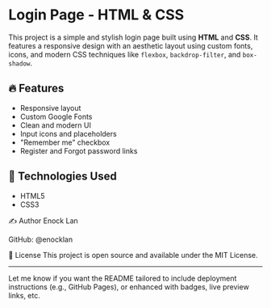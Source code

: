 # Login Page - HTML & CSS

This project is a simple and stylish login page built using **HTML** and **CSS**. It features a responsive design with an aesthetic layout using custom fonts, icons, and modern CSS techniques like `flexbox`, `backdrop-filter`, and `box-shadow`.

## 🔥 Features

- Responsive layout
- Custom Google Fonts
- Clean and modern UI
- Input icons and placeholders
- "Remember me" checkbox
- Register and Forgot password links

## 🚀 Technologies Used

- HTML5
- CSS3

✍️ Author
Enock Lan

GitHub: @enocklan

📄 License
This project is open source and available under the MIT License.


---

Let me know if you want the README tailored to include deployment instructions (e.g., GitHub Pages), or enhanced with badges, live preview links, etc.







